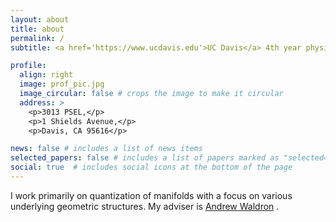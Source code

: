 ```yaml
---
layout: about
title: about
permalink: /
subtitle: <a href='https://www.ucdavis.edu'>UC Davis</a> 4th year physics PhD student

profile:
  align: right
  image: prof_pic.jpg
  image_circular: false # crops the image to make it circular
  address: >
    <p>3013 PSEL,</p>
    <p>1 Shields Avenue,</p>
    <p>Davis, CA 95616</p>

news: false # includes a list of news items
selected_papers: false # includes a list of papers marked as "selected={true}"
social: true  # includes social icons at the bottom of the page
---
```


I work primarily on quantization of manifolds with a focus on various underlying geometric structures. My adviser is <a href='https://www.math.ucdavis.edu/people/general-profile?fac_id=wally'>Andrew Waldron</a> .   